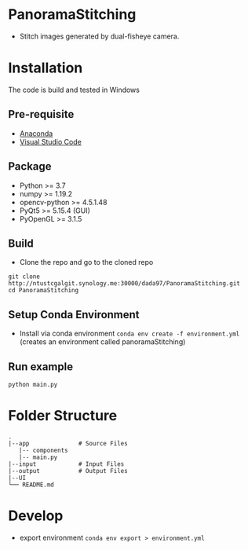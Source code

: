 # PanoramaStitching
- Stitch images generated by dual-fisheye camera.

# Installation
The code is build and tested in Windows

## Pre-requisite
- [Anaconda](https://www.anaconda.com/)
- [Visual Studio Code](https://code.visualstudio.com/)

## Package
- Python >= 3.7
- numpy >= 1.19.2
- opencv-python >= 4.5.1.48
- PyQt5 >= 5.15.4 (GUI)
- PyOpenGL >= 3.1.5 

## Build
- Clone the repo and go to the cloned repo
``` 
git clone http://ntustcgalgit.synology.me:30000/dada97/PanoramaStitching.git
cd PanoramaStitching
```

## Setup Conda Environment
- Install via conda environment `conda env create -f environment.yml` (creates an environment called panoramaStitching)

## Run example
``` 
python main.py
```

# Folder Structure
```
.
|--app              # Source Files
   |-- components
   |-- main.py
|--input            # Input Files
|--output           # Output Files
|--UI
└── README.md
```

# Develop

- export environment `conda env export > environment.yml`